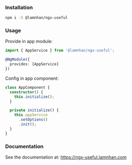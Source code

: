 ### Installation

```sh
npm i -S @lamnhan/ngx-useful
```

### Usage

Provide in app module:

```ts
import { AppService } from '@lamnhan/ngx-useful';

@NgModule({
  provides: [AppService]
})
```

Config in app component:

```ts
class AppComponent {
  constructor() {
    this.initialize();
  }

  private initialize() {
    this.appService
      .setOptions()
      .init();
  }
}
```

### Documentation

See the documentation at: <https://ngx-useful.lamnhan.com>